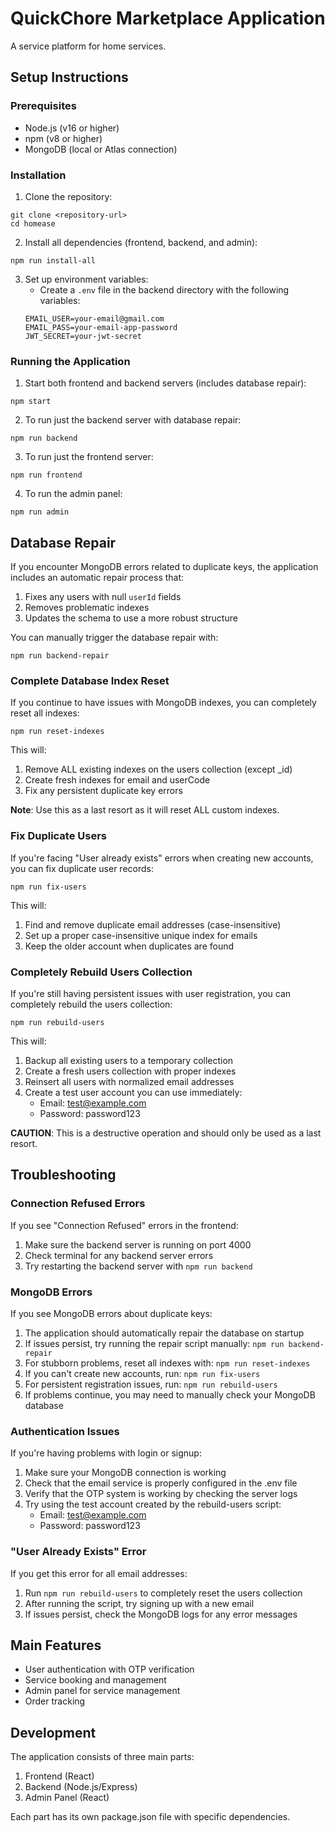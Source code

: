 # QuickChore Marketplace Application

A service platform for home services.

## Setup Instructions

### Prerequisites
- Node.js (v16 or higher)
- npm (v8 or higher)
- MongoDB (local or Atlas connection)

### Installation

1. Clone the repository:
```
git clone <repository-url>
cd homease
```

2. Install all dependencies (frontend, backend, and admin):
```
npm run install-all
```

3. Set up environment variables:
   - Create a `.env` file in the backend directory with the following variables:
   ```
   EMAIL_USER=your-email@gmail.com
   EMAIL_PASS=your-email-app-password
   JWT_SECRET=your-jwt-secret
   ```

### Running the Application

1. Start both frontend and backend servers (includes database repair):
```
npm start
```

2. To run just the backend server with database repair:
```
npm run backend
```

3. To run just the frontend server:
```
npm run frontend
```

4. To run the admin panel:
```
npm run admin
```

## Database Repair

If you encounter MongoDB errors related to duplicate keys, the application includes an automatic repair process that:

1. Fixes any users with null `userId` fields
2. Removes problematic indexes
3. Updates the schema to use a more robust structure

You can manually trigger the database repair with:
```
npm run backend-repair
```

### Complete Database Index Reset

If you continue to have issues with MongoDB indexes, you can completely reset all indexes:
```
npm run reset-indexes
```

This will:
1. Remove ALL existing indexes on the users collection (except _id)
2. Create fresh indexes for email and userCode
3. Fix any persistent duplicate key errors

**Note**: Use this as a last resort as it will reset ALL custom indexes.

### Fix Duplicate Users

If you're facing "User already exists" errors when creating new accounts, you can fix duplicate user records:
```
npm run fix-users
```

This will:
1. Find and remove duplicate email addresses (case-insensitive)
2. Set up a proper case-insensitive unique index for emails
3. Keep the older account when duplicates are found

### Completely Rebuild Users Collection

If you're still having persistent issues with user registration, you can completely rebuild the users collection:
```
npm run rebuild-users
```

This will:
1. Backup all existing users to a temporary collection
2. Create a fresh users collection with proper indexes
3. Reinsert all users with normalized email addresses
4. Create a test user account you can use immediately:
   - Email: test@example.com
   - Password: password123

**CAUTION**: This is a destructive operation and should only be used as a last resort.

## Troubleshooting

### Connection Refused Errors
If you see "Connection Refused" errors in the frontend:
1. Make sure the backend server is running on port 4000
2. Check terminal for any backend server errors
3. Try restarting the backend server with `npm run backend`

### MongoDB Errors
If you see MongoDB errors about duplicate keys:
1. The application should automatically repair the database on startup
2. If issues persist, try running the repair script manually: `npm run backend-repair`
3. For stubborn problems, reset all indexes with: `npm run reset-indexes`
4. If you can't create new accounts, run: `npm run fix-users`
5. For persistent registration issues, run: `npm run rebuild-users`
6. If problems continue, you may need to manually check your MongoDB database

### Authentication Issues
If you're having problems with login or signup:
1. Make sure your MongoDB connection is working
2. Check that the email service is properly configured in the .env file
3. Verify that the OTP system is working by checking the server logs
4. Try using the test account created by the rebuild-users script:
   - Email: test@example.com
   - Password: password123

### "User Already Exists" Error
If you get this error for all email addresses:
1. Run `npm run rebuild-users` to completely reset the users collection
2. After running the script, try signing up with a new email
3. If issues persist, check the MongoDB logs for any error messages

## Main Features
- User authentication with OTP verification
- Service booking and management
- Admin panel for service management
- Order tracking

## Development

The application consists of three main parts:
1. Frontend (React)
2. Backend (Node.js/Express)
3. Admin Panel (React)


Each part has its own package.json file with specific dependencies. 

